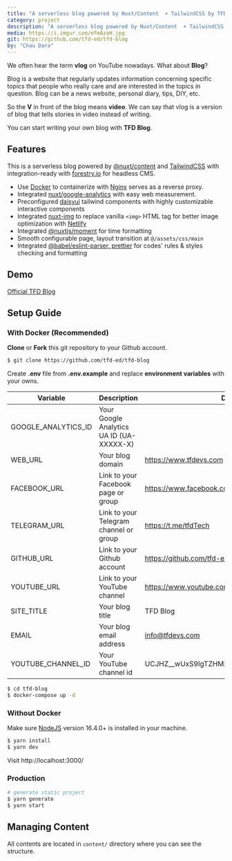 ```yaml
---
title: "A serverless blog powered by Nuxt/Content  + TailwindCSS by TFD"
category: project
description: "A serverless blog powered by Nuxt/Content  + TailwindCSS by TFD"
media: https://i.imgur.com/eFmAzaH.jpg
git: https://github.com/tfd-ed/tfd-blog
by: "Chau Dara"
---
```

We often hear the term **vlog** on YouTube nowadays. What about **Blog**?

Blog is a website that regularly updates information concerning specific topics that people who really care and are interested in the topics in question. Blog can be a news website, personal diary, tips, DIY, etc.

So the **V** in front of the blog means **video**. We can say  that vlog is a version of blog that tells stories in video instead of writing.

You can start writing your own blog with **TFD Blog**.

## Features

This is a serverless blog powered by [@nuxt/content](https://content.nuxtjs.org/) and  [TailwindCSS](https://tailwindcss.com/)  with integration-ready with [forestry.io](https://forestry.io/) for headless CMS.

- Use [Docker](https://www.docker.com/) to containerize with [Nginx](https://www.nginx.com/) serves as a reverse proxy.
-  Integrated [nuxt/google-analytics](https://google-analytics.nuxtjs.org/) with easy web measurement.
- Preconfigured [daisyui](https://daisyui.com/) tailwind components with highly customizable interactive components
- Integrated [nuxt-img](https://image.nuxtjs.org/components/nuxt-img/) to replace vanilla  ``<img>`` HTML tag for better image optimization with [Netlify](https://www.netlify.com/)
- Integrated [@nuxtjs/moment](https://www.npmjs.com/package/@nuxtjs/moment) for time formatting
- Smooth configurable page, layout transition at ``@/assets/css/main``
- Integrated [@babel/eslint-parser, prettier](https://www.npmjs.com/package/@babel/eslint-parser) for codes' rules & styles checking and formatting

## Demo
[Official TFD Blog](https://tfdevs.com)

## Setup Guide
### With Docker (Recommended)
**Clone** or **Fork** this git repository to your Github account.
```bash  
$ git clone https://github.com/tfd-ed/tfd-blog  
````  
Create **.env** file from **.env.example** and replace **environment variables** with your owns.

| Variable  | Description  | Default                                          |  
|---|---|--------------------------------------------------|
| GOOGLE_ANALYTICS_ID  |  Your Google Analytics UA ID (UA-XXXXX-X) |                                                  | 
|  WEB_URL |  Your blog domain | https://www.tfdevs.com                           | 
|  FACEBOOK_URL |  Link to your Facebook page or group | https://www.facebook.com/teachingfordevelopment  | 
|  TELEGRAM_URL | Link to your Telegram channel or group  | https://t.me/tfdTech                             | 
|  GITHUB_URL | Link to your Github account  | https://github.com/tfd-ed                        | 
| YOUTUBE_URL  |  Link to your YouTube channel | https://www.youtube.com/c/TeachingForDevelopment | 
|  SITE_TITLE | Your blog title  | TFD Blog                                         | 
|  EMAIL |  Your blog email address | info@tfdevs.com                                  | 
| YOUTUBE_CHANNEL_ID | Your YouTube channel id | UCJHZ__wUxS9lgTZHMxpMJcQ                                                 |

```bash    
$ cd tfd-blog   
$ docker-compose up -d   
````  

### Without Docker
Make sure [NodeJS](https://nodejs.dev/) version 16.4.0+ is installed in your machine.
```bash      
$ yarn install  
$ yarn dev  
````  
Visit http://localhost:3000/

### Production
```bash  
# generate static project  
$ yarn generate  
$ yarn start  
```  

## Managing Content

All contents are located in `content/` directory where you can see the structure.
